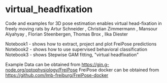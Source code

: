 # virtual_headfixation
Code and examples for 3D pose estimation enables virtual head-fixation in freely moving rats
by Artur Schneider , Christian Zimmermann  , Mansour Alyahyay  , Florian Steenbergen, Thomas Brox  , Ilka Diester

Notebook1 - shows how to extract, project and plot FreiPose predictions
Notebook2 - shows how to use supervised behavioral classification
Notebook3 - shows Stepwise GAM fitting, "virtual headfixation"

Example Data can be obtained from https://gin.g-node.org/optophysiology/FreiPose
FreiPose docker can be obtained from https://github.com/lmb-freiburg/FreiPose-docker
